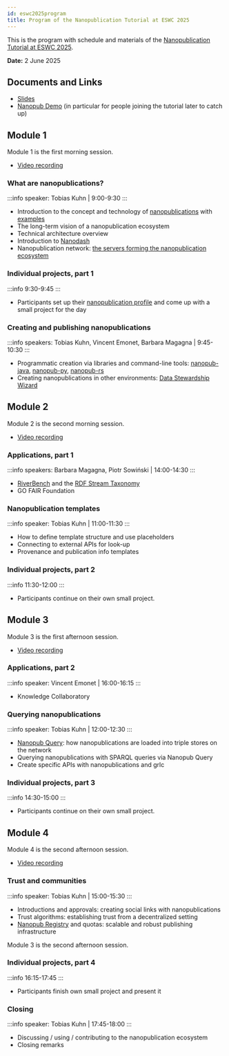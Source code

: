 ```yaml
---
id: eswc2025program
title: Program of the Nanopublication Tutorial at ESWC 2025
---
```


This is the program with schedule and materials of the [Nanopublication Tutorial at ESWC 2025](/docs/tutorials/eswc2025).

**Date:** 2 June 2025

## Documents and Links

- [Slides](https://docs.google.com/presentation/d/1sHo9jR3MbzwSthHbRny_TRv7cUmh0fNxcW2WLGjB1G0/edit?usp=sharing)
- [Nanopub Demo](https://knowledgepixels.com/nanopub-demo/) (in particular for people joining the tutorial later to catch up)

## Module 1

Module 1 is the first morning session.

- [Video recording](https://youtu.be/4pGw-RqKKik)

### What are nanopublications?

:::info speaker: Tobias Kuhn | 9:00-9:30
:::

- Introduction to the concept and technology of [nanopublications](https://nanopub.net/) with [examples](https://nanopub.net/docs/examples)
- The long-term vision of a nanopublication ecosystem
- Technical architecture overview
- Introduction to [Nanodash](https://nanodash.knowledgepixels.com/)
- Nanopublication network: [the servers forming the nanopublication ecosystem](https://monitor.knowledgepixels.com/)

### Individual projects, part 1

:::info 9:30-9:45
:::

- Participants set up their [nanopublication profile](https://nanodash.knowledgepixels.com/profile) and come up with a small project for the day

### Creating and publishing nanopublications

:::info speakers: Tobias Kuhn, Vincent Emonet, Barbara Magagna | 9:45-10:30
:::

- Programmatic creation via libraries and command-line tools: [nanopub-java](https://github.com/Nanopublication/nanopub-java), [nanopub-py](https://github.com/Nanopublication/nanopub-py), [nanopub-rs](https://github.com/vemonet/nanopub-rs)
- Creating nanopublications in other environments: [Data Stewardship Wizard](https://ds-wizard.org/)


## Module 2

Module 2 is the second morning session.

- [Video recording](https://youtu.be/q5LRHdSlX3k)

### Applications, part 1

:::info speakers: Barbara Magagna, Piotr Sowiński | 14:00-14:30
:::

- [RiverBench](https://w3id.org/riverbench/v/dev/documentation/reporting-results) and the [RDF Stream Taxonomy](https://rdf-stax.github.io/dev/nanopubs/)
- GO FAIR Foundation

### Nanopublication templates

:::info speaker: Tobias Kuhn | 11:00-11:30
:::

- How to define template structure and use placeholders
- Connecting to external APIs for look-up
- Provenance and publication info templates

### Individual projects, part 2

:::info 11:30-12:00
:::

- Participants continue on their own small project.

## Module 3

Module 3 is the first afternoon session.

- [Video recording](https://youtu.be/Qcb_GscPyC0)

### Applications, part 2

:::info speaker: Vincent Emonet | 16:00-16:15
:::

- Knowledge Collaboratory

### Querying nanopublications

:::info speaker: Tobias Kuhn | 12:00-12:30
:::

- [Nanopub Query](https://github.com/knowledgepixels/nanopub-query): how nanopublications are loaded into triple stores on the network
- Querying nanopublications with SPARQL queries via Nanopub Query
- Create specific APIs with nanopublications and grlc

### Individual projects, part 3

:::info 14:30-15:00
:::

- Participants continue on their own small project.


## Module 4

Module 4 is the second afternoon session.

- [Video recording](https://youtu.be/C59O7HR4wKM)

### Trust and communities

:::info speaker: Tobias Kuhn | 15:00-15:30
:::

- Introductions and approvals: creating social links with nanopublications
- Trust algorithms: establishing trust from a decentralized setting
- [Nanopub Registry](https://github.com/knowledgepixels/nanopub-registry) and quotas: scalable and robust publishing infrastructure

Module 3 is the second afternoon session.

### Individual projects, part 4

:::info 16:15-17:45
:::

- Participants finish own small project and present it

### Closing

:::info speaker: Tobias Kuhn | 17:45-18:00
:::

- Discussing / using / contributing to the nanopublication ecosystem
- Closing remarks
